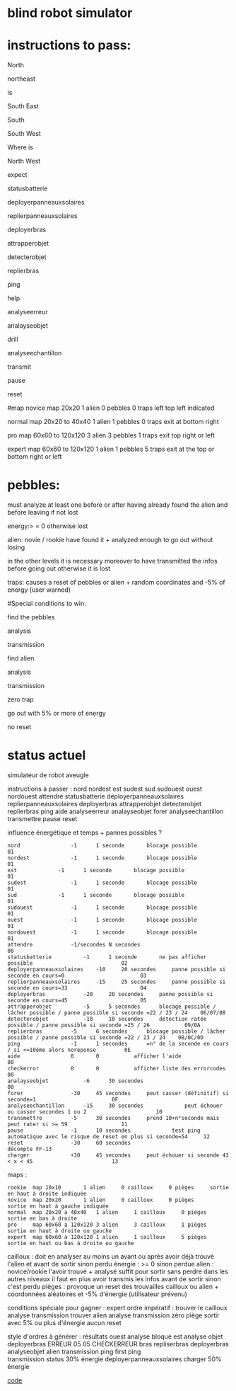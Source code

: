 # blind robot simulator

# instructions to pass:

North

northeast

is

South East


South


South West


Where is


North West


expect


statusbatterie


deployerpanneauxsolaires


replierpanneauxsolaires


deployerbras


attrapperobjet


detecterobjet


replierbras


ping


help


analyseerreur


analayseobjet


drill


analyseechantillon


transmit


pause


reset





#map
novice map 20x20 1 alien 0 pebbles 0 traps left top left indicated


normal map 20x20 to 40x40 1 alien 1 pebbles 0 traps exit at bottom right


pro map 60x60 to 120x120 3 alien 3 pebbles 1 traps exit top right or left


expert map 60x60 to 120x120 1 alien 1 pebbles 5 traps exit at the top or bottom right or left


# pebbles: 
must analyze at least one before or after having already found the alien and before leaving if not lost


energy:> = 0 otherwise lost


alien: novie / rookie have found it + analyzed enough to go out without losing


in the other levels it is necessary moreover to have transmitted the infos before going out otherwise it is lost


traps: causes a reset of pebbles or alien + random coordinates and -5% of energy (user warned)





#Special conditions to win:


find the pebbles


analysis


transmission


find alien


analysis


transmission


zero trap


go out with 5% or more of energy


no reset

# status actuel  


simulateur de robot aveugle

instructions à passer :
	nord 
	nordest
	est
	sudest
	sud
	sudouest
	ouest
	nordouest
	attendre
	statusbatterie
	deployerpanneauxsolaires
	replierpanneauxsolaires
	deployerbras
	attrapperobjet
	detecterobjet
	replierbras
	ping
	aide
	analyseerreur
	analayseobjet
	forer
	analyseechantillon
	transmettre
	pause
	reset

influence énergétique et temps + pannes possibles ?	
	
	nord 				-1		1 seconde		blocage possible								01
	nordest				-1		1 seconde		blocage possible								01
	est				-1		1 seconde		blocage possible								01
	sudest				-1		1 seconde		blocage possible								01
	sud				-1		1 seconde		blocage possible								01
	sudouest			-1		1 seconde		blocage possible								01
	ouest				-1		1 seconde		blocage possible								01
	nordouest			-1		1 seconde		blocage possible								01
	attendre			-1/secondes	N secondes												00
	statusbatterie			-1		1 seconde		ne pas afficher possible							02
	deployerpanneauxsolaires	-10		20 secondes		panne possible si seconde en cours=0						03
	replierpanneauxsolaires		-15		25 secondes		panne possible si seconde en cours=33						04
	deployerbras			-20		20 secondes		panne possible si seconde en cours=45						05
	attrapperobjet			-5		5 secondes		blocage possible / lâcher possible / panne possible si seconde =22 / 23 / 24	06/07/08
	detecterobjet			-10		10 secondes		détection ratée possible / panne possible si seconde =25 / 26			09/0A
	replierbras			-5		6 secondes	 	blocage possible / lâcher possible / panne possible si seconde =22 / 23 / 24	0B/0C/0D
	ping				-1		1 secondes		=n° de la seconde en cours / si <=10ème alors noreponse			0E
	aide				0		0			afficher l'aide									00 
	checkerror			0		0			afficher liste des errorcodes							00
	analayseobjet			-6		30 secondes												00	
	forer				-30		45 secondes		peut casser (définitif) si seconde=1						0F
	analyseechantillon		-15		30 secondes             peut échouer ou casser secondes 1 ou 2 						10	
	transmettre			-5		30 secondes		prend 10+n°seconde mais peut rater si >= 59					11
	pause				-1		10 secondes             test ping automatique avec le risque de reset en plus si seconde=54		12
	reset				-30		60 secondes												décompte FF-13
	charger				+30		45 secondes		peut échouer si seconde 43 < x < 45 						13

maps :

	rookie  map 10x10 		1 alien 	0 cailloux     0 pièges		sortie en haut à droite indiquée
	novice  map 20x20 		1 alien 	0 cailloux     0 pièges         sortie en haut à gauche indiquée 
	normal  map 20x20 a 40x40	1 alien 	1 cailloux     0 pièges         sortie en bas à droite
	pro  	map 60x60 a 120x120	3 alien 	3 cailloux     1 pièges         sortie en haut à droite ou gauche
	expert 	map 60x60 a 120x120	1 alien 	1 cailloux     5 pièges         sortie en haut ou bas à droite ou gauche
	
cailloux : doit en analyser au moins un avant ou après avoir déjà trouvé l'alien et avant de sortir sinon perdu
énergie  : >= 0 sinon perdue
alien : novice/rookie l'avoir trouvé + analysé suffit pour sortir sans perdre
	dans les autres niveaux il faut en plus avoir transmis les infos avant de sortir sinon c'est perdu
pièges : provoque un reset des trouvailles cailloux ou alien + coordonnées aléatoires et -5% d'énergie (utilisateur prévenu)

conditions spéciale pour gagner : 
	expert ordre impératif : 
		trouver le cailloux 
		analyse 
		transmission 
		trouver alien
		analyse 
		transmission
		zéro piège
		sortir avec 5% ou plus d'énergie 
		aucun reset



style d'ordres à générer :  résultats
	ouest
	analyse			bloqué
	est 
	analyse			objet
	deployerbras		ERREUR 05
	05 CHECKERREUR		bras
	repliserbras
	deployerbras
	analyseobjet		alien
	transmission		ping first
	ping			
	transmission
	status			30% énergie
	deployerpanneauxsolaires
	charger			50% énergie
	




[code](BRS.fs)
